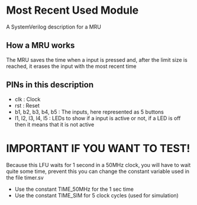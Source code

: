 # Most Recent Used Module

A SystemVerilog description for a MRU

## How a MRU works

The MRU saves the time when a input is pressed and, after the limit size is reached, it erases the input with the most recent time

## PINs in this description

- clk : Clock
- rst : Reset
- b1, b2, b3, b4, b5 : The inputs, here represented as 5 buttons
- l1, l2, l3, l4, l5 : LEDs to show if a input is active or not, if a LED is off then it means that it is not active

# IMPORTANT IF YOU WANT TO TEST!

Because this LFU waits for 1 second in a 50MHz clock, you will have to wait quite some time, prevent this you can change the constant variable used in the file timer.sv

- Use the constant TIME_50MHz for the 1 sec time
- Use the constant TIME_SIM for 5 clock cycles (used for simulation)
